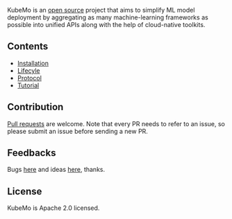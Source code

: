 KubeMo is an [open source](https://github.com/kubemo/kubemo) project that aims to simplify ML model deployment by aggregating as many machine-learning frameworks as possible into unified APIs along with the help of cloud-native toolkits.

## Contents

- [Installation](./installation.md)
- [Lifecyle](./lifecycle.md)
- [Protocol](./protocol.md)
- [Tutorial](./tutorial.md)


## Contribution

[Pull requests](https://github.com/kubemo/kubemo/pulls) are welcome. Note that every PR needs to refer to an issue, so please submit an issue before sending a new PR.


## Feedbacks

Bugs [here](https://github.com/kubemo/kubemo/issues) and ideas [here](https://github.com/kubemo/kubemo/discussions), thanks.

## License

KubeMo is Apache 2.0 licensed.